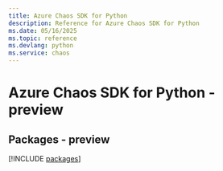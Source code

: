 ```yaml
---
title: Azure Chaos SDK for Python
description: Reference for Azure Chaos SDK for Python
ms.date: 05/16/2025
ms.topic: reference
ms.devlang: python
ms.service: chaos
---
```

# Azure Chaos SDK for Python - preview
## Packages - preview
[!INCLUDE [packages](chaos-index.md)]